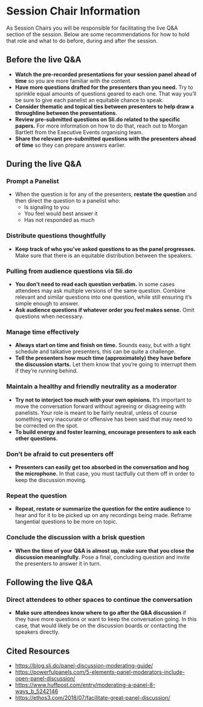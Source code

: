 # Session Chair Information

As Session Chairs you will be responsible for facilitating the live Q&A section of the session. Below are some recommendations for how to hold that role and what to do before, during and after the session.

## Before the live Q&A
* **Watch the pre-recorded presentations for your session panel ahead of time** so you are more familiar with the content.
* **Have more questions drafted for the presenters than you need.** Try to sprinkle equal amounts of questions geared to each one. That way you’ll be sure to give each panelist an equitable chance to speak.
* **Consider thematic and topical ties between presenters to help draw a throughline between the presentations.**
* **Review pre-submitted questions on Sli.do related to the specific papers.** For more information on how to do that, reach out to Morgan Bartlett from the Executive Events organising team.
* **Share the relevant pre-submitted questions with the presenters ahead of time** so they can prepare answers earlier.

## During the live Q&A

### Prompt a Panelist

* When the question is for any of the presenters, **restate the question** and then direct the question to a panelist who:
  * Is signaling to you
  * You feel would best answer it
  * Has not responded as much

### Distribute questions thoughtfully

* **Keep track of who you’ve asked questions to as the panel progresses.** Make sure that there is an equitable distribution between the speakers.

### Pulling from audience questions via Sli.do

* **You don’t need to read each question verbatim.** In some cases attendees may ask multiple versions of the same question. Combine relevant and similar questions into one question, while still ensuring it’s simple enough to answer.
* **Ask audience questions if whatever order you feel makes sense.** Omit questions when necessary.

### Manage time effectively

* **Always start on time and finish on time.** Sounds easy, but with a tight schedule and talkative presenters, this can be quite a challenge.
* **Tell the presenters how much time (approximately) they have before the discussion starts.** Let them know that you’re going to interrupt them if they’re running behind.

### Maintain a healthy and friendly neutrality as a moderator

* **Try not to interject too much with your own opinions.** It’s important to move the conversation forward without agreeing or disagreeing with panelists. Your role is meant to be fairly neutral, unless of course something very inaccurate or offensive has been said that may need to be corrected on the spot.
* **To build energy and foster learning, encourage presenters to ask each other questions.**

### Don’t be afraid to cut presenters off

* **Presenters can easily get too absorbed in the conversation and hog the microphone.** In that case, you must tactfully cut them off in order to keep the discussion moving.

### Repeat the question

* **Repeat, restate or summarize the question for the entire audience** to hear and for it to be picked up on any recordings being made.  Reframe tangential questions to be more on topic.

### Conclude the discussion with a brisk question

* **When the time of your Q&A is almost up, make sure that you close the discussion meaningfully.** Pose a final, concluding question and invite the presenters to answer it in turn.

## Following the live Q&A

### Direct attendees to other spaces to continue the conversation

* **Make sure attendees know where to go after the Q&A discussion** if they have more questions or want to keep the conversation going. In this case, that would likely be on the discussion boards or contacting the speakers directly.

## Cited Resources
* https://blog.sli.do/panel-discussion-moderating-guide/
* https://powerfulpanels.com/5-elements-panel-moderators-include-open-panel-discussion/
* https://www.huffpost.com/entry/moderating-a-panel-8-ways_b_5242146 
* https://ethos3.com/2018/07/facilitate-great-panel-discussion/

